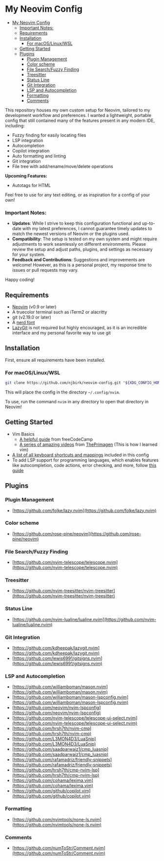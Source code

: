 
# My Neovim Config

<!--toc:start-->
- [My Neovim Config](#my-neovim-config)
    - [Important Notes:](#important-notes)
  - [Requirements](#requirements)
  - [Installation](#installation)
    - [For macOS/Linux/WSL](#for-macoslinuxwsl)
  - [Getting Started](#getting-started)
  - [Plugins](#plugins)
    - [Plugin Management](#plugin-management)
    - [Color scheme](#color-scheme)
    - [File Search/Fuzzy Finding](#file-searchfuzzy-finding)
    - [Treesitter](#treesitter)
    - [Status Line](#status-line)
    - [Git Integration](#git-integration)
    - [LSP and Autocompletion](#lsp-and-autocompletion)
    - [Formatting](#formatting)
    - [Comments](#comments)
<!--toc:end-->

This repository houses my own custom setup for Neovim, tailored to my development workflow and preferences. I wanted a lightweight, portable config that still contained many of the features present in any modern IDE, including:
- Fuzzy finding for easily locating files
- LSP integration
- Autocompletion
- Copilot integration
- Auto formatting and linting
- Git integration
- File tree with add/rename/move/delete operations

**Upcoming Features:**
- Autotags for HTML

Feel free to use for any text editing, or as inspiration for a config of your own!

### Important Notes:

- **Updates**: While I strive to keep this configuration functional and up-to-date with my latest preferences, I cannot guarantee timely updates to match the newest versions of Neovim or the plugins used.
- **Compatibility**: The setup is tested on my own system and might require adjustments to work seamlessly on different environments. Please review the setup and adjust paths, plugins, and settings as necessary for your system.
- **Feedback and Contributions**: Suggestions and improvements are welcome! However, as this is a personal project, my response time to issues or pull requests may vary.

Happy coding!

## Requirements

- [Neovim](https://github.com/neovim/neovim) (v0.9 or later)
- A truecolor terminal such as iTerm2 or alacritty
- git (v2.19.0 or later)
- A [nerd font](https://www.nerdfonts.com)
- [LazyGit](https://github.com/jesseduffield/lazygit) is not required but highly encouraged, as it is an incredible interface and my personal favorite way to use git

## Installation

First, ensure all requirements have been installed.

### For macOS/Linux/WSL
```sh
git clone https://github.com/njbirk/neovim-config.git "${XDG_CONFIG_HOME:-$HOME/.config}"/nvim
```

This will place the config in the directory `~/.config/nvim`.

To use, run the command `nvim` in any directory to open that directory in Neovim!

## Getting Started

- Vim Basics
    - [A helpful guide](https://www.freecodecamp.org/news/vim-beginners-guide/) from freeCodeCamp
    - [A series of amazing videos](https://www.youtube.com/watch?v=X6AR2RMB5tE&list=PLm323Lc7iSW_wuxqmKx_xxNtJC_hJbQ7R) from [ThePrimagen](https://github.com/ThePrimeagen) (This is how I learned vim)
- [A list of all keyboard shortcuts and mappings](docs/keymaps.md) included in this config
- To add LSP support for programming languages, which enables features like autocompletion, code actions, error checking, and more, follow [this guide](docs/language-setup.md)

## Plugins

### Plugin Management

- [https://github.com/folke/lazy.nvim](https://github.com/folke/lazy.nvim)

### Color scheme

- [https://github.com/rose-pine/neovim](https://github.com/rose-pine/neovim)

### File Search/Fuzzy Finding

- [https://github.com/nvim-telescope/telescope.nvim](https://github.com/nvim-telescope/telescope.nvim)

### Treesitter

- [https://github.com/nvim-treesitter/nvim-treesitter](https://github.com/nvim-treesitter/nvim-treesitter)

### Status Line

- [https://github.com/nvim-lualine/lualine.nvim](https://github.com/nvim-lualine/lualine.nvim)

### Git Integration

- [https://github.com/kdheepak/lazygit.nvim](https://github.com/kdheepak/lazygit.nvim)
- [https://github.com/lewis6991/gitsigns.nvim](https://github.com/lewis6991/gitsigns.nvim)

### LSP and Autocompletion

- [https://github.com/williamboman/mason.nvim](https://github.com/williamboman/mason.nvim)
- [https://github.com/williamboman/mason-lspconfig.nvim](https://github.com/williamboman/mason-lspconfig.nvim)
- [https://github.com/neovim/nvim-lspconfig](https://github.com/neovim/nvim-lspconfig)
- [https://github.com/nvim-telescope/telescope-ui-select.nvim](https://github.com/nvim-telescope/telescope-ui-select.nvim)
- [https://github.com/hrsh7th/nvim-cmp](https://github.com/hrsh7th/nvim-cmp)
- [https://github.com/L3MON4D3/LuaSnip](https://github.com/L3MON4D3/LuaSnip)
- [https://github.com/saadparwaiz1/cmp_luasnip](https://github.com/saadparwaiz1/cmp_luasnip)
- [https://github.com/rafamadriz/friendly-snippets](https://github.com/rafamadriz/friendly-snippets)
- [https://github.com/hrsh7th/cmp-nvim-lsp](https://github.com/hrsh7th/cmp-nvim-lsp)
- [https://github.com/cohama/lexima.vim](https://github.com/cohama/lexima.vim)
- [https://github.com/github/copilot.vim](https://github.com/github/copilot.vim)

### Formatting

- [https://github.com/nvimtools/none-ls.nvim](https://github.com/nvimtools/none-ls.nvim)

### Comments

- [https://github.com/numToStr/Comment.nvim](https://github.com/numToStr/Comment.nvim)
